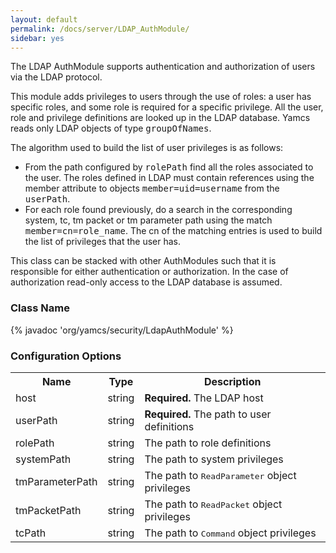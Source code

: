 ```yaml
---
layout: default
permalink: /docs/server/LDAP_AuthModule/
sidebar: yes
---
```


The LDAP AuthModule supports authentication and authorization of users via the LDAP protocol.

This module adds privileges to users through the use of roles: a user has specific roles, and some role is required for a specific privilege. All the user, role and privilege definitions are looked up in the LDAP database. Yamcs reads only LDAP objects of type <tt>groupOfNames</tt>.

The algorithm used to build the list of user privileges is as follows:

* From the path configured by <tt>rolePath</tt> find all the roles associated to the user. The roles defined in LDAP must contain references using the member attribute to objects <tt>member=uid=username</tt> from the <tt>userPath</tt>.
* For each role found previously, do a search in the corresponding system, tc, tm packet or tm parameter path using the match <tt>member=cn=role_name</tt>. The cn of the matching entries is used to build the list of privileges that the user has.

<div class="hint">
  This class can be stacked with other AuthModules such that it is responsible for either authentication or authorization. In the case of authorization read-only access to the LDAP database is assumed.
</div>

### Class Name
{% javadoc 'org/yamcs/security/LdapAuthModule' %}

### Configuration Options

<table class="inline">
  <tr>
    <th>Name</th>
    <th>Type</th>
    <th>Description</th>
  </tr>
  <tr>
    <td class="code">host</td>
    <td class="code">string</td>
    <td><b>Required.</b> The LDAP host</td>
  </tr>
  <tr>
    <td class="code">userPath</td>
    <td class="code">string</td>
    <td><b>Required.</b> The path to user definitions</td>
  </tr>
  <tr>
    <td class="code">rolePath</td>
    <td class="code">string</td>
    <td>The path to role definitions</td>
  </tr>
  <tr>
    <td class="code">systemPath</td>
    <td class="code">string</td>
    <td>The path to system privileges</td>
  </tr>
  <tr>
    <td class="code">tmParameterPath</td>
    <td class="code">string</td>
    <td>The path to <tt>ReadParameter</tt> object privileges</td>
  </tr>
  <tr>
    <td class="code">tmPacketPath</td>
    <td class="code">string</td>
    <td>The path to <tt>ReadPacket</tt> object privileges</td>
  </tr>
  <tr>
    <td class="code">tcPath</td>
    <td class="code">string</td>
    <td>The path to <tt>Command</tt> object privileges</td>
  </tr>
</table>
